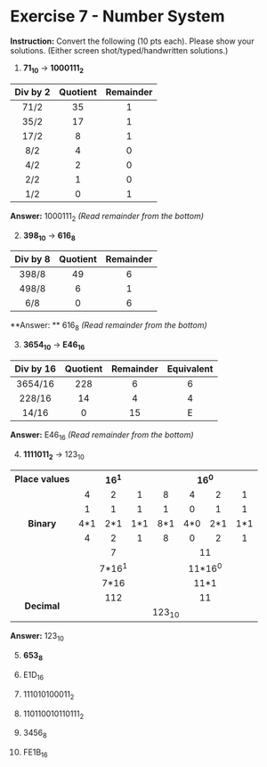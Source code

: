 # Exercise 7 - Number System

**Instruction:** Convert the following (10 pts each). Please show your solutions. (Either screen shot/typed/handwritten solutions.)



1. **71<sub>10</sub>** &rarr; **1000111<sub>2</sub>**

| Div by 2 | Quotient | Remainder |
| :------: | :------: | :-------: |
|   71/2   |    35    |     1     |
|   35/2   |    17    |     1     |
|   17/2   |    8     |     1     |
|   8/2    |    4     |     0     |
|   4/2    |    2     |     0     |
|   2/2    |    1     |     0     |
|   1/2    |    0     |     1     |

<strong>Answer:</strong>  1000111<sub>2</sub> <em>(Read remainder from the bottom)</em>




2. **398<sub>10</sub>**  &rarr;  **616<sub>8</sub>**


| Div by 8 | Quotient | Remainder |
| :------: | :------: | :-------: |
|  398/8   |    49    |     6     |
|  498/8   |    6     |     1     |
|   6/8    |    0     |     6     |

**Answer: ** 616<sub>8</sub> <em>(Read remainder from the bottom)</em>




3. **3654<sub>10</sub>** &rarr; **E46<sub>16</sub>**

| Div by 16 | Quotient | Remainder | Equivalent |
| :-------: | :------: | :-------: | :--------: |
|  3654/16  |   228    |     6     |     6      |
|  228/16   |    14    |     4     |     4      |
|   14/16   |    0     |    15     |     E      |

**Answer:** E46<sub>16</sub> <em>(Read remainder from the bottom)</em>



4. **1111011<sub>2</sub>** &rarr; 123<sub>10</sub>

<table style="text-align:center">
    <tr style="text-align:center">
    	<th>Place values</th>
        <th colspan="3">16<sup>1</sup></th>
        <th colspan="4">16<sup>0</sup></th>
    </tr>
    <tr style="text-align:center">
        <td></td>
        <td>4</td>
        <td>2</td>
		<td>1</td>
        <td>8</td>
        <td>4</td>
        <td>2</td>
        <td>1</td>
    </tr>
    <tr style="text-align:center">
        <td rowspan="3"><strong>Binary</strong></td>
        <td>1</td>
        <td>1</td>
		<td>1</td>
        <td>1</td>
        <td>0</td>
        <td>1</td>
        <td>1</td>
    </tr>
    <tr style="text-align:center">
        <td>4*1</td>
        <td>2*1</td>
		<td>1*1</td>
        <td>8*1</td>
        <td>4*0</td>
        <td>2*1</td>
        <td>1*1</td>
    </tr>
    <tr style="text-align:center">
        <td>4</td>
        <td>2</td>
		<td>1</td>
        <td>8</td>
        <td>0</td>
        <td>2</td>
        <td>1</td>
    </tr>
    <tr style="text-align:center">
        <td></td>
        <td colspan="3">7</td>
        <td colspan="4">11</td>
    </tr>
    <tr style="text-align:center">
        <td></td>
        <td colspan="3">7*16<sup>1</sup></td>
        <td colspan="4">11*16<sup>0</sup></td>
    </tr>
    <tr style="text-align:center">
        <td></td>
        <td colspan="3">7*16</td>
        <td colspan="4">11*1</td>
    </tr>
    <tr style="text-align:center">
        <td rowspan="2"><strong>Decimal</strong></td>
        <td colspan="3">112</td>
        <td colspan="4">11</td>
    </tr>
    <tr style="text-align:center">
    	<td colspan="7">123<sub>10</sub></td>
    </tr>
</table>

**Answer:** 123<sub>10</sub>



5. **653<sub>8</sub>**

   

6. E1D<sub>16</sub>

   

7. 111010100011<sub>2</sub>

   

8. 110110010110111<sub>2</sub>

   

9. 3456<sub>8</sub>

   

10. FE1B<sub>16</sub>
